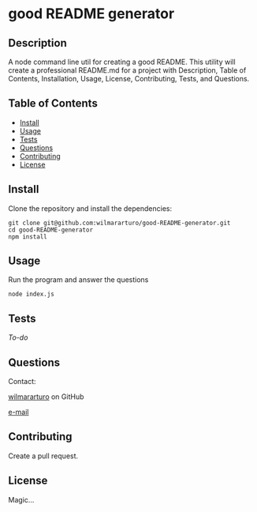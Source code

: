 # good README generator

## Description
A node command line util for creating a good README.  This utility will create a professional README.md for a project with Description, Table of Contents, Installation, Usage, License, Contributing, Tests, and Questions.

## Table of Contents
- [Install](#install)
- [Usage](#usage)
- [Tests](#tests)
- [Questions](#questions)
- [Contributing](#contributing)
- [License](#license)

## Install

Clone the repository and install the dependencies:

```
git clone git@github.com:wilmararturo/good-README-generator.git
cd good-README-generator
npm install
```


## Usage

Run the program and answer the questions

```
node index.js
```

## Tests

_To-do_

## Questions

Contact:

[wilmararturo](https://github.com/wilmararturo) on GitHub

[e-mail](mailto:wilmars@gmail.com)

## Contributing

Create a pull request.

## License

Magic...